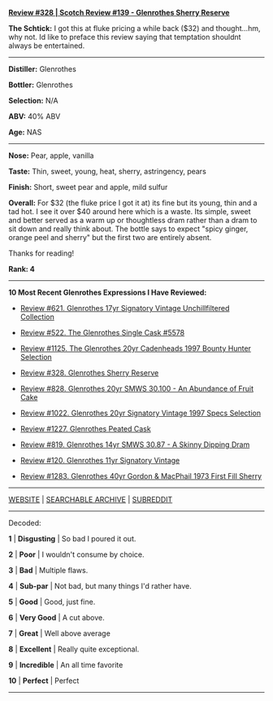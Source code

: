 
[**Review #328 | Scotch Review #139 - Glenrothes Sherry Reserve**]( https://t8ke.review/review-328-glenrothes-sherry-cask-reserve/)

**The Schtick:** I got this at fluke pricing a while back ($32) and thought...hm, why not. Id like to preface this review saying that temptation shouldnt always be entertained.

-----

**Distiller:** Glenrothes

**Bottler:** Glenrothes

**Selection:** N/A

**ABV:**  40% ABV

**Age:** NAS 

-----

**Nose:**  Pear, apple, vanilla

**Taste:** Thin, sweet, young, heat, sherry, astringency, pears

**Finish:** Short, sweet pear and apple, mild sulfur

**Overall:** For $32 (the fluke price I got it at) its fine but its young, thin and a tad hot. I see it over $40 around here which is a waste. Its simple, sweet and better served as a warm up or thoughtless dram rather than a dram to sit down and really think about. The bottle says to expect "spicy ginger, orange peel and sherry" but the first two are entirely absent.

Thanks for reading!

**Rank: 4**

----- 

**10 Most Recent Glenrothes Expressions I Have Reviewed:** 

- [Review #621. Glenrothes 17yr Signatory Vintage Unchillfiltered Collection]( https://t8ke.review/review-621-glenrothes-17yr-signatory-ucf/) 

- [Review #522. The Glenrothes Single Cask #5578]( https://t8ke.review/review-522-glenrothes-single-cask-5578/) 

- [Review #1125. The Glenrothes 20yr Cadenheads 1997 Bounty Hunter Selection]( https://t8ke.review/review-1125-the-glenrothes-20yr-cadenheads-1997-bounty-hunter-selection/) 

- [Review #328. Glenrothes Sherry Reserve]( https://t8ke.review/review-328-glenrothes-sherry-cask-reserve/) 

- [Review #828. Glenrothes 20yr SMWS 30.100 - An Abundance of Fruit Cake]( https://t8ke.review/review-828-scotch-malt-whisky-society-30-100-the-glenrothes-20yr-an-abundance-of-fruit-cake/) 

- [Review #1022. Glenrothes 20yr Signatory Vintage 1997 Specs Selection]( https://t8ke.review/review-1022-the-glenrothes-20yr-signatory-vintage-1997-specs-selection/) 

- [Review #1227. Glenrothes Peated Cask]( https://t8ke.review/review-1227-glenrothes-peated-cask) 

- [Review #819. Glenrothes 14yr SMWS 30.87 - A Skinny Dipping Dram]( https://t8ke.review/review-819-scotch-malt-whisky-society-30-87-glenrothes-14yr-a-skinny-dipping-dram/) 

- [Review #120. Glenrothes 11yr Signatory Vintage]( https://t8ke.review/review-120-signatory-vintage-glenrothes-11yr/) 

- [Review #1283. Glenrothes 40yr Gordon & MacPhail 1973 First Fill Sherry ]( https://t8ke.review/review-1283-glenrothes-40yr-gordon-macphail-1973-first-fill-sherry) 

-----

[WEBSITE](https://t8ke.review) | [SEARCHABLE ARCHIVE](https://t8ke.review/review-archive/) | [SUBREDDIT](https://reddit.com/r/t8kereviews)

-----

Decoded:

**1** | **Disgusting** | So bad I poured it out.

**2** | **Poor** | I wouldn't consume by choice.

**3** | **Bad** | Multiple flaws.

**4** | **Sub-par** | Not bad, but many things I'd rather have.

**5** | **Good** | Good, just fine.

**6** | **Very Good** | A cut above.

**7** | **Great** | Well above average

**8** | **Excellent** | Really quite exceptional.

**9** | **Incredible** | An all time favorite

**10** | **Perfect** | Perfect

----


